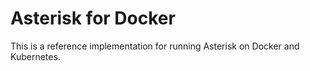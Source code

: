 # Asterisk for Docker

This is a reference implementation for running Asterisk on Docker and
Kubernetes.
